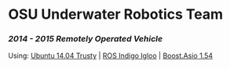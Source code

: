 # OSU Underwater Robotics Team

### *2014 - 2015 Remotely Operated Vehicle*  

Using: [Ubuntu 14.04 Trusty](http://releases.ubuntu.com/14.04/) | [ROS Indigo Igloo](http://wiki.ros.org/indigo) | [Boost.Asio 1.54](http://www.boost.org/doc/libs/1_54_0/doc/html/boost_asio.html)

